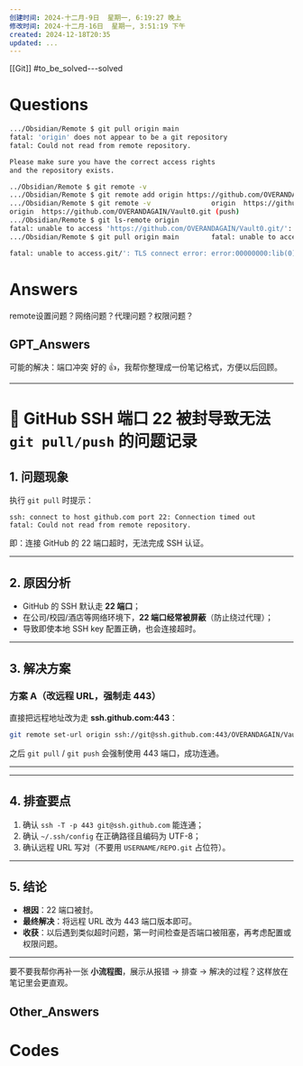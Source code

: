 ```yaml
---
创建时间: 2024-十二月-9日  星期一, 6:19:27 晚上
修改时间: 2024-十二月-16日  星期一, 3:51:19 下午
created: 2024-12-18T20:35
updated: ...
---
```

[[Git]]
#to_be_solved---solved 
# Questions

```bash
.../Obsidian/Remote $ git pull origin main
fatal: 'origin' does not appear to be a git repository
fatal: Could not read from remote repository.

Please make sure you have the correct access rights
and the repository exists.
```

```bash
../Obsidian/Remote $ git remote -v
.../Obsidian/Remote $ git remote add origin https://github.com/OVERANDAGAIN/Vault0.git
.../Obsidian/Remote $ git remote -v               origin  https://github.com/OVERANDAGAIN/Vault0.git (fetch)
origin  https://github.com/OVERANDAGAIN/Vault0.git (push)
.../Obsidian/Remote $ git ls-remote origin
fatal: unable to access 'https://github.com/OVERANDAGAIN/Vault0.git/': Recv failure: Connection reset by peer
.../Obsidian/Remote $ git pull origin main        fatal: unable to access 'https://github.com/OVERANDAGAIN/Vault0.git/': Recv failure: Connection reset by peer
```

```bash
fatal: unable to access.git/': TLS connect error: error:00000000:lib(0)::reason(0)
```

# Answers
remote设置问题？网络问题？代理问题？权限问题？

## GPT_Answers
可能的解决：端口冲突
好的 👍，我帮你整理成一份笔记格式，方便以后回顾。

---

# 📑 GitHub SSH 端口 22 被封导致无法 `git pull/push` 的问题记录

## 1. **问题现象**

执行 `git pull` 时提示：

```
ssh: connect to host github.com port 22: Connection timed out
fatal: Could not read from remote repository.
```

即：连接 GitHub 的 22 端口超时，无法完成 SSH 认证。

---

## 2. **原因分析**

* GitHub 的 SSH 默认走 **22 端口**；
* 在公司/校园/酒店等网络环境下，**22 端口经常被屏蔽**（防止绕过代理）；
* 导致即使本地 SSH key 配置正确，也会连接超时。

---

## 3. **解决方案**

### 方案 A（改远程 URL，强制走 443）

直接把远程地址改为走 **ssh.github.com:443**：

```bash
git remote set-url origin ssh://git@ssh.github.com:443/OVERANDAGAIN/Vault0.git
```

之后 `git pull` / `git push` 会强制使用 443 端口，成功连通。

---

---

## 4. **排查要点**

1. 确认 `ssh -T -p 443 git@ssh.github.com` 能连通；
2. 确认 `~/.ssh/config` 在正确路径且编码为 UTF-8；
3. 确认远程 URL 写对（不要用 `USERNAME/REPO.git` 占位符）。

---

## 5. **结论**

* **根因**：22 端口被封。
* **最终解决**：将远程 URL 改为 443 端口版本即可。
* **收获**：以后遇到类似超时问题，第一时间检查是否端口被阻塞，再考虑配置或权限问题。

---

要不要我帮你再补一张 **小流程图**，展示从报错 → 排查 → 解决的过程？这样放在笔记里会更直观。


## Other_Answers


# Codes

```python

```
